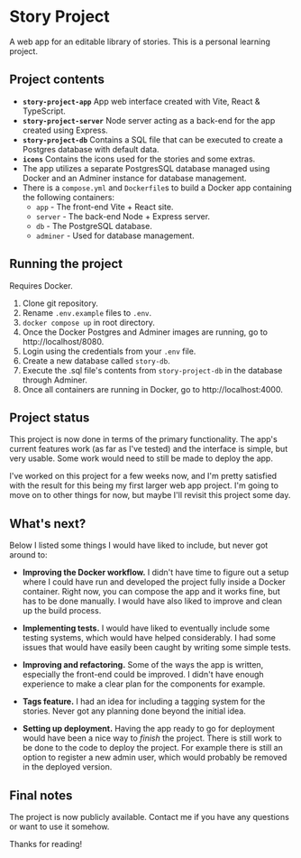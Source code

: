 # Story Project

A web app for an editable library of stories. This is a personal learning project.

## Project contents

- **`story-project-app`** App web interface created with Vite, React & TypeScript.
- **`story-project-server`** Node server acting as a back-end for the app created using Express.
- **`story-project-db`** Contains a SQL file that can be executed to create a Postgres database with default data.
- **`icons`** Contains the icons used for the stories and some extras.
- The app utilizes a separate PostgresSQL database managed using Docker and an Adminer instance for database management.
- There is a `compose.yml` and `Dockerfile`s to build a Docker app containing the following containers:
  - `app` - The front-end Vite + React site.
  - `server` - The back-end Node + Express server.
  - `db` - The PostgreSQL database.
  - `adminer` - Used for database management.

## Running the project

Requires Docker.

1. Clone git repository.
2. Rename `.env.example` files to `.env`.
3. `docker compose up` in root directory.
4. Once the Docker Postgres and Adminer images are running, go to http://localhost/8080.
5. Login using the credentials from your `.env` file.
6. Create a new database called `story-db`.
7. Execute the .sql file's contents from `story-project-db` in the database through Adminer.
8. Once all containers are running in Docker, go to http://localhost:4000.

## Project status

This project is now done in terms of the primary functionality. The app's current features work (as far as I've tested) and the interface is simple, but very usable. Some work would need to still be made to deploy the app.

I've worked on this project for a few weeks now, and I'm pretty satisfied with the result for this being my first larger web app project. I'm going to move on to other things for now, but maybe I'll revisit this project some day.

## What's next?

Below I listed some things I would have liked to include, but never got around to:

- **Improving the Docker workflow.** I didn't have time to figure out a setup where I could have run and developed the project fully inside a Docker container. Right now, you can compose the app and it works fine, but has to be done manually. I would have also liked to improve and clean up the build process.

- **Implementing tests.** I would have liked to eventually include some testing systems, which would have helped considerably. I had some issues that would have easily been caught by writing some simple tests.

- **Improving and refactoring.** Some of the ways the app is written, especially the front-end could be improved. I didn't have enough experience to make a clear plan for the components for example.

- **Tags feature.** I had an idea for including a tagging system for the stories. Never got any planning done beyond the initial idea.

- **Setting up deployment.** Having the app ready to go for deployment would have been a nice way to _finish_ the project. There is still work to be done to the code to deploy the project. For example there is still an option to register a new admin user, which would probably be removed in the deployed version.

## Final notes

The project is now publicly available. Contact me if you have any questions or want to use it somehow.

Thanks for reading!
